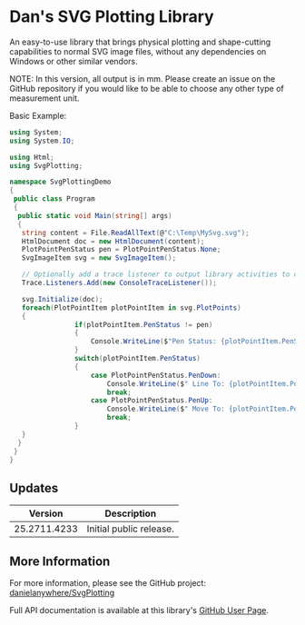# Dan's SVG Plotting Library

An easy-to-use library that brings physical plotting and shape-cutting capabilities to normal SVG image files, without any dependencies on Windows or other similar vendors.

NOTE: In this version, all output is in mm. Please create an issue on the GitHub repository if you would like to be able to choose any other type of measurement unit.

Basic Example:

```cs
using System;
using System.IO;

using Html;
using SvgPlotting;

namespace SvgPlottingDemo
{
 public class Program
 {
  public static void Main(string[] args)
  {
   string content = File.ReadAllText(@"C:\Temp\MySvg.svg");
   HtmlDocument doc = new HtmlDocument(content);
   PlotPointPenStatus pen = PlotPointPenStatus.None;
   SvgImageItem svg = new SvgImageItem();

   // Optionally add a trace listener to output library activities to console.
   Trace.Listeners.Add(new ConsoleTraceListener());

   svg.Initialize(doc);
   foreach(PlotPointItem plotPointItem in svg.PlotPoints)
   {
				if(plotPointItem.PenStatus != pen)
				{
					Console.WriteLine($"Pen Status: {plotPointItem.PenStatus}");
				}
				switch(plotPointItem.PenStatus)
				{
					case PlotPointPenStatus.PenDown:
						Console.WriteLine($" Line To: {plotPointItem.Point}");
						break;
					case PlotPointPenStatus.PenUp:
						Console.WriteLine($" Move To: {plotPointItem.Point}");
						break;
				}
   }
  }
 }
}
```

## Updates

| Version | Description |
|---------|-------------|
| 25.2711.4233 | Initial public release. |

## More Information

For more information, please see the GitHub project:
[danielanywhere/SvgPlotting](https://github.com/danielanywhere/SvgPlotting)

Full API documentation is available at this library's [GitHub User Page](https://danielanywhere.github.io/SvgPlotting).

